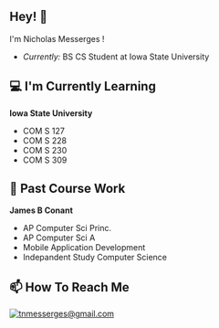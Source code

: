 <h2> Hey! 👋</h2>

I'm Nicholas Messerges !

- <i>Currently:</i> BS CS Student at Iowa State University

<h2>💻 I'm Currently Learning</h2>

__Iowa State University__
- COM S 127
- COM S 228
- COM S 230
- COM S 309

<h2>🏫 Past Course Work</h2>

__James B Conant__
- AP Computer Sci Princ.
- AP Computer Sci A
- Mobile Application Development
- Indepandent Study Computer Science
  

<h2> 📫 How To Reach Me </h2>

<a href="mailto:tnmesserges@gmail.com">![tnmesserges@gmail.com](https://img.shields.io/badge/Gmail-D14836?style=for-the-badge&logo=gmail&logoColor=white)</a>



<!--
**Messerges2124/Messerges2124** is a ✨ _special_ ✨ repository because its `README.md` (this file) appears on your GitHub profile.

Here are some ideas to get you started:

- 🔭 I’m currently working on ...
- 🌱 I’m currently learning ...
- 👯 I’m looking to collaborate on ...
- 🤔 I’m looking for help with ...
- 💬 Ask me about ...
- 📫 How to reach me: ...
- 😄 Pronouns: ...
- ⚡ Fun fact: ...
-->
